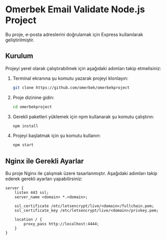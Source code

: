 # Omerbek Email Validate Node.js Project

Bu proje, e-posta adreslerini doğrulamak için Express kullanılarak geliştirilmiştir.

## Kurulum

Projeyi yerel olarak çalıştırabilmek için aşağıdaki adımları takip etmelisiniz:

1. Terminal ekranına şu komutu yazarak projeyi klonlayın:

    ```bash
    git clone https://github.com/omerbek/omerbekproject
    ```

2. Proje dizinine gidin:

    ```bash
    cd omerbekproject
    ```

3. Gerekli paketleri yüklemek için npm kullanarak şu komutu çalıştırın:

    ```bash
    npm install
    ```

4. Projeyi başlatmak için şu komutu kullanın:

    ```bash
    npm start
    ```

## Nginx ile Gerekli Ayarlar

Bu proje Nginx ile çalışmak üzere tasarlanmıştır. Aşağıdaki adımları takip ederek gerekli ayarları yapabilirsiniz:

```nginx
server {
    listen 443 ssl;
    server_name <domain> *.<domain>;

    ssl_certificate /etc/letsencrypt/live/<domain>/fullchain.pem;
    ssl_certificate_key /etc/letsencrypt/live/<domain>/privkey.pem;

    location / {
        proxy_pass http://localhost:4444;
    }
}
